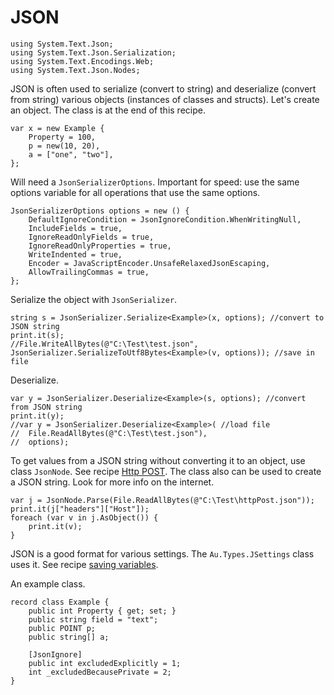 # JSON

```
using System.Text.Json;
using System.Text.Json.Serialization;
using System.Text.Encodings.Web;
using System.Text.Json.Nodes;
```

JSON is often used to serialize (convert to string) and deserialize (convert from string) various objects (instances of classes and structs). Let's create an object. The class is at the end of this recipe.

```
var x = new Example {
	Property = 100,
	p = new(10, 20),
	a = ["one", "two"],
};
```

Will need a `JsonSerializerOptions`. Important for speed: use the same options variable for all operations that use the same options.

```
JsonSerializerOptions options = new () {
	DefaultIgnoreCondition = JsonIgnoreCondition.WhenWritingNull,
	IncludeFields = true,
	IgnoreReadOnlyFields = true,
	IgnoreReadOnlyProperties = true,
	WriteIndented = true,
	Encoder = JavaScriptEncoder.UnsafeRelaxedJsonEscaping,
	AllowTrailingCommas = true,
};
```

Serialize the object with `JsonSerializer`.

```
string s = JsonSerializer.Serialize<Example>(x, options); //convert to JSON string
print.it(s);
//File.WriteAllBytes(@"C:\Test\test.json", JsonSerializer.SerializeToUtf8Bytes<Example>(v, options)); //save in file
```

Deserialize.

```
var y = JsonSerializer.Deserialize<Example>(s, options); //convert from JSON string
print.it(y);
//var y = JsonSerializer.Deserialize<Example>( //load file
//	File.ReadAllBytes(@"C:\Test\test.json"),
//	options);
```

To get values from a JSON string without converting it to an object, use class `JsonNode`. See recipe [Http POST](Http%20post%20web%20form%2C%20JSON.html). The class also can be used to create a JSON string. Look for more info on the internet.

```
var j = JsonNode.Parse(File.ReadAllBytes(@"C:\Test\httpPost.json"));
print.it(j["headers"]["Host"]);
foreach (var v in j.AsObject()) {
	print.it(v);
}
```

JSON is a good format for various settings. The `Au.Types.JSettings` class uses it. See recipe [saving variables](Saving%20variables%2C%20settings.html).

An example class.

```
record class Example {
	public int Property { get; set; }
	public string field = "text";
	public POINT p;
	public string[] a;
	
	[JsonIgnore]
	public int excludedExplicitly = 1;
	int _excludedBecausePrivate = 2;
}
```